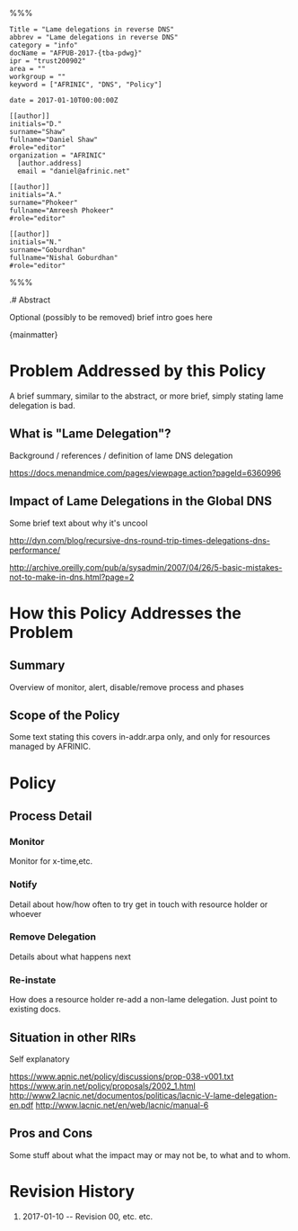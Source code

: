 %%%

    Title = "Lame delegations in reverse DNS"
    abbrev = "Lame delegations in reverse DNS"
    category = "info"
    docName = "AFPUB-2017-{tba-pdwg}"
    ipr = "trust200902"
    area = ""
    workgroup = ""
    keyword = ["AFRINIC", "DNS", "Policy"]

    date = 2017-01-10T00:00:00Z

    [[author]]
    initials="D."
    surname="Shaw"
    fullname="Daniel Shaw"
    #role="editor"
    organization = "AFRINIC"
      [author.address]
      email = "daniel@afrinic.net"

    [[author]]
    initials="A."
    surname="Phokeer"
    fullname="Amreesh Phokeer"
    #role="editor"

    [[author]]
    initials="N."
    surname="Goburdhan"
    fullname="Nishal Goburdhan"
    #role="editor"

%%%

.# Abstract

Optional (possibly to be removed) brief intro goes here

{mainmatter}

# Problem Addressed by this Policy

A brief summary, similar to the abstract, or more brief, simply stating lame delegation is bad.

## What is "Lame Delegation"?

Background / references / definition of lame DNS delegation

https://docs.menandmice.com/pages/viewpage.action?pageId=6360996

## Impact of Lame Delegations in the Global DNS

Some brief text about why it's uncool

http://dyn.com/blog/recursive-dns-round-trip-times-delegations-dns-performance/

http://archive.oreilly.com/pub/a/sysadmin/2007/04/26/5-basic-mistakes-not-to-make-in-dns.html?page=2


# How this Policy Addresses the Problem

## Summary

Overview of monitor, alert, disable/remove process and phases

## Scope of the Policy

Some text stating this covers in-addr.arpa only, and only for resources managed by AFRINIC.


# Policy

## Process Detail

### Monitor

Monitor for x-time,etc.

### Notify

Detail about how/how often to try get in touch with resource holder or whoever

### Remove Delegation

Details about what happens next

### Re-instate

How does a resource holder re-add a non-lame delegation. Just point to existing docs.

## Situation in other RIRs

Self explanatory

https://www.apnic.net/policy/discussions/prop-038-v001.txt
https://www.arin.net/policy/proposals/2002_1.html
http://www2.lacnic.net/documentos/politicas/lacnic-V-lame-delegation-en.pdf
http://www.lacnic.net/en/web/lacnic/manual-6

## Pros and Cons

Some stuff about what the impact may or may not be, to what and to whom.


# Revision History

 1. 2017-01-10 -- Revision 00, etc. etc.
 

